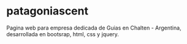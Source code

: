 # patagoniascent
Pagina web para empresa dedicada de Guias en Chalten - Argentina, desarrollada en bootsrap, html, css y jquery. 
